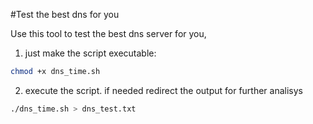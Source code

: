 #Test the best dns for you

Use this tool to test the best dns server for you, 

1. just make the script executable:

```bash
chmod +x dns_time.sh
```

2. execute the script. if needed redirect the output for further analisys

```bash
./dns_time.sh > dns_test.txt
```